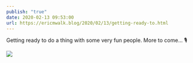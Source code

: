 ```yaml
---
publish: "true"
date: 2020-02-13 09:53:00
url: https://ericmwalk.blog/2020/02/13/getting-ready-to.html
---
```


Getting ready to do a thing with some very fun people. More to come... 🎙️

![](https://ericmwalk.blog/uploads/2024/img-20200213-104254.jpg)